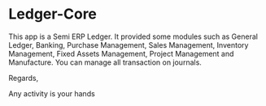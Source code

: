 # Ledger-Core
This app is a Semi ERP Ledger. It provided some modules such as General Ledger, Banking, Purchase Management, Sales Management, Inventory Management, Fixed Assets Management, Project Management and Manufacture. You can manage all transaction on journals.



Regards,


Any activity is your hands
